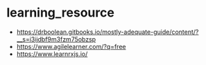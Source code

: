 # learning_resource
* https://drboolean.gitbooks.io/mostly-adequate-guide/content/?__s=i3ijdbf9m3fzm75obzsp
* https://www.agilelearner.com/?q=free
* https://www.learnrxjs.io/
